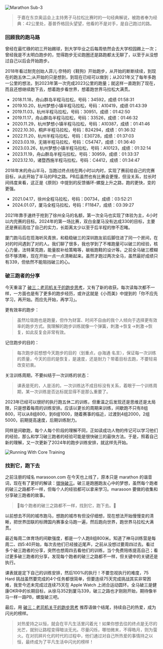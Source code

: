 
![Marathon Sub-3](https://circle-index.oss-cn-hangzhou.aliyuncs.com/marathon_sub-3.jpeg)

> 于嘉在东京奥运会上主持男子马拉松比赛时的一句经典解说，被跑者奉为经典：42公里处，基普乔格回头望望，他看的不是对手，是自己跑过的路。

### 回顾我的跑马路

曾经在最忙碌的初三开始踢球，到大学毕业之后每周依然会去大学校园踢上一次；曾经我是不太明白跑步的，觉得跑步无论跑圈还是路跑都太无聊了，以至于从没想过自己以后会开始跑步。

2018年看过耐克创始人菲儿·奈特的《鞋狗》开始跑步，从开始的断断续续，到现在的跑五休二;从开始的只是想到，到现在已经可以做到；从2021年又了每年多跑一公里的想法，到2023年第一次完成2023公里的跑量；就这样一直跑到了现在，而且还想继续跑下去，想着跑步看世界，想着跑世界马拉松大满贯。

- 2018.11.18，舟山群岛半程马拉松，号码：34592，成绩 01:58:31
- 2019.10.20，杭州梦想小镇半程马拉松，号码：A10419，成绩 01:43:39
- 2019.11.03，杭州半程马拉松，号码：30951，成绩：01:42:50
- 2019.11.17，舟山群岛半程马拉松，号码：33526，成绩：01:46:32
- 2020.11.29，杭州梦想小镇半程马拉松，号码：A10387，成绩：01:41:46
- 2022.10.30，桐庐半程马拉松，号码：B24294，成绩：01:36:32
- 2022.11.20，杭州半程马拉松，号码：E30728，成绩：01:37:03
- 2023.03.19，无锡半程马拉松，号码：C54747，成绩：01:36:40
- 2023.03.26，杭州梦想小镇半程马拉松，号码：A10123，成绩：01:32:14
- 2023.11.19，舟山群岛半程马拉松，号码：30959，成绩：01:33:37
- 2023.12.10，诸暨西施半程马拉松，号码：C4412，成绩：01:34:47

2018年末的舟山半马，当跑过终点线在两小时以内时，实现了赛前给自己的完赛目标，从此开始了半马的PB之路。PB后虽然也有比赛会更慢，但没关系，拉长时间纬度来看，这正是《原则》中提到的反馈循环-螺旋上升之路，跑的更快，变的更强。

- 2021.04.17，徐州全程马拉松，号码：D0734，成绩：03:52:21
- 2024.01.07，厦马全程马拉松，号码：F11847，成绩：03:39:27

2021年靠手速终于抢到了徐州全马的名额，第一次全马也实现了体验为主，4小时以内完赛的目标。2024年的第一场比赛，双白金厦马没有达成330的目标，主要还是赛前高估了自己的实力，长距离太少以至于后半程的惨不忍睹。

厦门跑马后在揽海听风青旅，和稳稳破三的深圳跑友前后脚住进了同一个房间，在对的时间遇到了对的人。我们聊了很多，我也学到了不堆跑量可以破三的经验，核心力量，法特莱克跑，能量胶补给策略等，碳板跑鞋的设计等。之前全马破三模糊但不够清晰，现在开始一点一点清晰起来。虽然才跑过两次全马，虽然最好成绩只有339，但依然不能阻挡破三的心。

### 破三跑者的分享

今天重温了 [破三：老司机关于的跑步思考](https://marasoon.com/posts/the-running-thoughts-of-an-experienced-runner/)，又有了新的收获。每次读每次都不一样，一方面也是有了更多的跑步经历，或许这就是《小而美》中提到的「你不应先学习，再开始。而应先开始，再学习」。

更有效率的跑步：

> 虽然垃圾跑也是跑量，但作为财富、时间不自由的我个人倾向于选择更有效率的跑步方式。我理解的跑步训练就像一个弹簧，刺激->恢复->刺激->恢复，如此反复会非常有效。

记住跑步的目的：

> 每次跑步前想想今天跑步的目的（划重点，@海通 名言），保证每一次训练的质量，今天的目的是恢复，是速度，还是耐力？带着目标去跑，不要轻易改变初衷。

关注训练周期，不要纠结于一次训练的状态：

> 课表是死的，人是活的。一次训练达不成目标没有关系，着眼于一个训练周期，某一次训练是否达标就显得不是那么重要了。

2023年已经可以很好的执行跑五休二的训练，但重温之后发现还是思维还是太局限，只是想着每周的训练安排。应该以更长的周期来训练，间歇跑不只有8组800，可以从8组800，到6组1000，随着赛事的临近，过渡到4组2000，2组5000，前期提高速度，后期训练耐力。

同样是间歇跑，每个人每个阶段的理解不同，正如读成功人物的传记可以学习他们的经验，那么和学习破三跑者的经验可能是很快破三的最快方法。于是，照着自己新的理解，又一次更新了2024年的跑步训练安排，就这样先开始。

![Running With Core Training](https://circle-index.oss-cn-hangzhou.aliyuncs.com/2024-running-with-core-training.png)

### 找到它，跑下去

之前注册的域名 marasoon.com 在今天也上线了，原本只是 marathon 的谐音词，现在有了更好的解读：[很快破三](https://marasoon.com)。破三是跑圈跑友心中的梦想，虽然每个跑者的破三之路都不一样，但每个人的经验都可以拿来学习。marasoon 要做的收集和分享破三跑者的故事。

> 🏃每个跑者的破三之路都不一样，找到它，跑下去。🎉

以前想去不同的城市跑马，想跑的城市有但没仔细想，现在想法开始慢慢变的清晰，把世界田联的标牌国内赛事全马跑一遍，然后跑向世界，跑世界马拉松大满贯。

最近每周二体育场的间歇强度，都是一个人跑8组800米。知道了神马训练营是每周二、四5:40开始，每次去他们已经接近尾声，之前从没想过要周四过去。看过多个破三跑者的分享，突然也想周四去看他们的训练，当个免费陪练提高自己；看过更多破三跑者的分享，发现每个跑者的破三之路都不一样，但关键中的关键还是执行。

课表就是定下自己的训练安排，然后100%的执行！不要忽视执行的难度，75 Hard 挑战虽然要完成的4个任务都很简单，但要连续75天完成挑战其实非常困难，我至今还未完成过连续75天在 Apple Watch 上闭合运动圆环。全马破三是健康OKR中的长期目标，从徐马352到厦马339，破三之路也才刚刚开始，期待像半马一样一路PB，螺旋破三吧。

最后，用 [破三：老司机关于的跑步思考](https://marasoon.com/posts/the-running-thoughts-of-an-experienced-runner/) 推荐语做个结尾，持续自己的热爱，成为闪光的榜样。

> 对热爱持之以恒，就会在平凡生活里闪着光！如果你想去往的终点是无尽的光芒，就别让路程变得暗淡无光。尽量闪烁，哪怕微末，不得皓月，则为萤火。在对抗碎片化的时代的过程中，他们通过对自己所热爱的事情持之以恒，最终成为了平凡生活中闪光的榜样！
